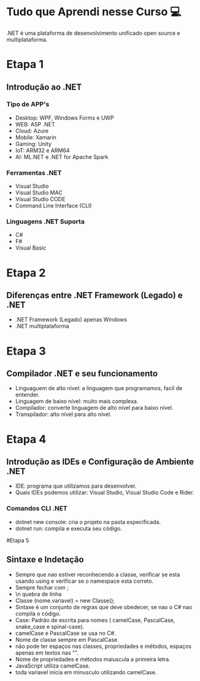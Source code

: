 # Tudo que Aprendi nesse Curso :computer:
.NET é uma plataforma de desenvolvimento unificado open source e multiplataforma.

# Etapa 1
## Introdução ao .NET
### Tipo de APP's
- Desktop: WPF, Windows Forms e UWP
- WEB: ASP .NET
- Cloud: Azure
- Mobile: Xamarin
- Gaming: Unity
- IoT: ARM32 e ARM64
- AI: ML.NET e .NET for Apache Spark

### Ferramentas .NET 
- Visual Studio
- Visual Studio MAC
- Visual Studio CODE
- Command Line Interface (CLI)

### Linguagens .NET Suporta
- C#
- F#
- Visual Basic

# Etapa 2
## Diferenças entre .NET Framework (Legado) e .NET
- .NET Framework (Legado) apenas Windows
- .NET multiplataforma

# Etapa 3
## Compilador .NET e seu funcionamento
- Linguaguem de alto nível: a linguagem que programamos, facil de entender.
- Linguagem de baixo nível: muito mais complexa.
- Compilador: converte linguagem de alto nível para baixo nível.
- Transpilador: alto nível para alto nível.

# Etapa 4
## Introdução as IDEs e Configuração de Ambiente .NET
- IDE: programa que utilizamos para desenvolver.
- Quais IDEs podemos utilizar: Visual Studio, Visual Studio Code e Rider.
### Comandos CLI .NET
- dotnet new console: cria o projeto na pasta especificada.
- dotnet run: compila e executa seu código. 

#Etapa 5
## Sintaxe e Indetação
- Sempre que nao estiver reconhecendo a classe, verificar se esta usando using e verificar se o namespace esta correto.
- Sempre fechar com ;
- \n quebra de linha
- Classe (nome.variavel) = new Classe();
- Sintaxe é um conjunto de regras que deve obedecer, se nao o C# nao compila o código.
- Case: Padrão de escrita para nomes ( camelCase, PascalCase, snake_case e spinal-case).
- camelCase e PascalCase se usa no C#.
- Nome de classe sempre em PascalCase.
- não pode ter espaços nas classes, propriedades e métodos, espaços apenas em textos nas "".
- Nome de propriedades e métodos maiuscula a primeira letra.
- JavaScript utiliza camelCase.
- toda variavel inicia em minusculo utilizando camelCase.
















